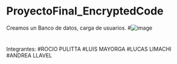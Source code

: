 # ProyectoFinal_EncryptedCode
Creamos un Banco de datos, carga de usuarios.
#![image](https://github.com/CodeSystem2022/ProyectoFinal_EncryptedCode_Cuatrimestre3/assets/112596102/64be2045-80fd-4178-aef9-4c59515d85e9)

#
Integrantes:
#ROCIO PULITTA
#LUIS MAYORGA
#LUCAS LIMACHI
#ANDREA LLAVEL
